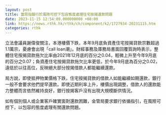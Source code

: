 ```yaml
---
layout: post
title: 當局指銀行於風險可控下包容態度處理住宅按揭還款問題
date: 2023-11-15 12:54:09.000000000 +08:00
link: https://news.rthk.hk/rthk/ch/component/k2/1727934-20231115.htm
categories: rthk
---
```


立法會議員謝偉俊關注，本港樓價下跌，本年9月底負資產住宅按揭貸款宗數超過1.1萬宗，憂慮會出現「call loan潮」。財經事務及庫務局書面回覆質詢時表示，整體住宅按揭貸款拖欠比率由2021年12月底的百分之0.04，輕微上升至今年9月底的百分之0.07；負資產住宅按揭貸款拖欠比率更低，於今年9月底為百分之0.02，遠低於以往高位，反映絕大部分按揭借款人都能繼續還款。

局方說，即使抵押物業價格下跌，住宅按揭貸款的借款人如能繼續如期還款，銀行一般不會要求他們提早還款。即使近期利率上升，樓價出現調整，借款人的還款能力整體而言依然維持良好，銀行按揭客戶沒有出現大規模斷供情況。

如有個別個人或企業客戶確實面對還款困難，金管局要求銀行依循指引，在風險可控下，以包容的態度處理有關還款問題。
